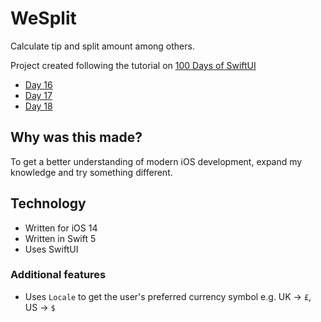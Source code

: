 # WeSplit

Calculate tip and split amount among others.

Project created following the tutorial on [100 Days of SwiftUI](https://www.hackingwithswift.com/100/swiftui)

- [Day 16](https://www.hackingwithswift.com/100/swiftui/16)
- [Day 17](https://www.hackingwithswift.com/100/swiftui/17)
- [Day 18](https://www.hackingwithswift.com/100/swiftui/18)

## Why was this made?

To get a better understanding of modern iOS development, expand my knowledge and try something different.

## Technology

- Written for iOS 14
- Written in Swift 5
- Uses SwiftUI

### Additional features

- Uses `Locale` to get the user's preferred currency symbol e.g. UK -> `£`, US -> `$`
